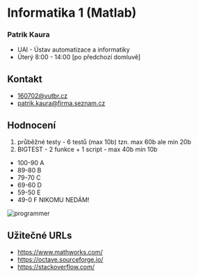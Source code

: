 # Informatika 1 (Matlab)

### Patrik Kaura
- UAI - Ústav automatizace a informatiky
- Úterý 8:00 - 14:00 [po předchozí domluvě]

## Kontakt
- 160702@vutbr.cz
- patrik.kaura@firma.seznam.cz


## Hodnocení

1. průběžné testy - 6 testů (max 10b) tzn. max 60b ale min 20b
2. BIGTEST - 2 funkce + 1 script - max 40b min 10b

- 100-90 A
- 89-80 B
- 79-70 C
- 69-60 D
- 59-50 E
- 49-0 F NIKOMU NEDÁM!

![programmer](https://media3.giphy.com/media/dPWRJfuKcGCbe/200.webp?cid=790b7611caf671df23524f84ba45ae378ac6b7ab4b5490b8&rid=200.webp)

## Užitečné URLs

- https://www.mathworks.com/
- https://octave.sourceforge.io/
- https://stackoverflow.com/
